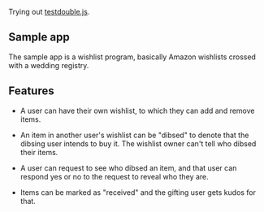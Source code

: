 Trying out [testdouble.js](https://github.com/testdouble/testdouble.js).


## Sample app
The sample app is a wishlist program, basically Amazon wishlists crossed with a
wedding registry.


## Features
* A user can have their own wishlist, to which they can add and remove items.

* An item in another user's wishlist can be "dibsed" to denote that the dibsing
user intends to buy it. The wishlist owner can't tell who dibsed their items.

* A user can request to see who dibsed an item, and that user can respond yes
or no to the request to reveal who they are.

* Items can be marked as "received" and the gifting user gets kudos for that.
